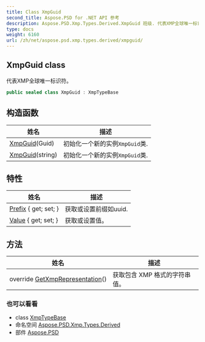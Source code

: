 ```yaml
---
title: Class XmpGuid
second_title: Aspose.PSD for .NET API 参考
description: Aspose.PSD.Xmp.Types.Derived.XmpGuid 班级. 代表XMP全球唯一标识符
type: docs
weight: 6160
url: /zh/net/aspose.psd.xmp.types.derived/xmpguid/
---
```

## XmpGuid class

代表XMP全球唯一标识符。

```csharp
public sealed class XmpGuid : XmpTypeBase
```

## 构造函数

| 姓名 | 描述 |
| --- | --- |
| [XmpGuid](xmpguid/#constructor)(Guid) | 初始化一个新的实例`XmpGuid`类. |
| [XmpGuid](xmpguid/#constructor_1)(string) | 初始化一个新的实例`XmpGuid`类. |

## 特性

| 姓名 | 描述 |
| --- | --- |
| [Prefix](../../aspose.psd.xmp.types.derived/xmpguid/prefix/) { get; set; } | 获取或设置前缀如uuid. |
| [Value](../../aspose.psd.xmp.types.derived/xmpguid/value/) { get; set; } | 获取或设置值。 |

## 方法

| 姓名 | 描述 |
| --- | --- |
| override [GetXmpRepresentation](../../aspose.psd.xmp.types.derived/xmpguid/getxmprepresentation/)() | 获取包含 XMP 格式的字符串值。 |

### 也可以看看

* class [XmpTypeBase](../../aspose.psd.xmp.types/xmptypebase/)
* 命名空间 [Aspose.PSD.Xmp.Types.Derived](../../aspose.psd.xmp.types.derived/)
* 部件 [Aspose.PSD](../../)


